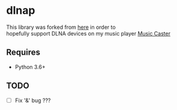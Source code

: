 # dlnap
This library was forked from [here](https://github.com/cherezov/dlnap) in order to  
hopefully support DLNA devices on my music player [Music Caster](https://github.com/elibroftw/music-caster) 

## Requires
 * Python 3.6+
 
## TODO
- [ ] Fix '&' bug ???
 